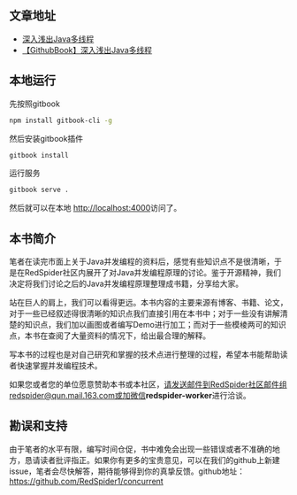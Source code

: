 ## 文章地址
- [深入浅出Java多线程](http://concurrent.redspider.group/RedSpider.html)
- [【GithubBook】深入浅出Java多线程](https://redspider.gitbook.io/concurrent/)

## 本地运行

先按照gitbook

```bash
npm install gitbook-cli -g
```

然后安装gitbook插件

```bash
gitbook install
```

运行服务

```bash
gitbook serve .
```

然后就可以在本地 [http://localhost:4000](http://localhost:4000)访问了。

## 本书简介

笔者在读完市面上关于Java并发编程的资料后，感觉有些知识点不是很清晰，于是在RedSpider社区内展开了对Java并发编程原理的讨论。鉴于开源精神，我们决定将我们讨论之后的Java并发编程原理整理成书籍，分享给大家。

站在巨人的肩上，我们可以看得更远。本书内容的主要来源有博客、书籍、论文，对于一些已经叙述得很清晰的知识点我们直接引用在本书中；对于一些没有讲解清楚的知识点，我们加以画图或者编写Demo进行加工；而对于一些模棱两可的知识点，本书在查阅了大量资料的情况下，给出最合理的解释。

写本书的过程也是对自己研究和掌握的技术点进行整理的过程，希望本书能帮助读者快速掌握并发编程技术。

如果您或者您的单位愿意赞助本书或本社区，请发送邮件到RedSpider社区邮件组redspider@qun.mail.163.com或加微信**redspider-worker**进行洽谈。

## 勘误和支持 

由于笔者的水平有限，编写时间仓促，书中难免会出现一些错误或者不准确的地方，恳请读者批评指正。如果你有更多的宝贵意见，可以在我们的github上新建issue，笔者会尽快解答，期待能够得到你的真挚反馈。github地址：https://github.com/RedSpider1/concurrent
